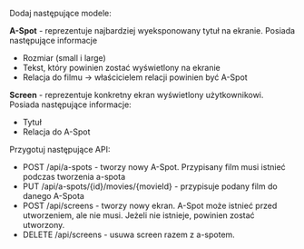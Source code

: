 Dodaj następujące modele:

**A-Spot** - reprezentuje najbardziej wyeksponowany tytuł na ekranie. Posiada następujące informacje

- Rozmiar (small i large)
- Tekst, który powinien zostać wyświetlony na ekranie
- Relacja do filmu -> właścicielem relacji powinien być A-Spot

**Screen** - reprezentuje konkretny ekran wyświetlony użytkownikowi. Posiada następujące informacje:

- Tytuł
- Relacja do A-Spot

Przygotuj następujące API:

- POST /api/a-spots - tworzy nowy A-Spot. Przypisany film musi istnieć podczas tworzenia a-spota
- PUT /api/a-spots/{id}/movies/{movieId} - przypisuje podany film do danego A-Spota
- POST /api/screens - tworzy nowy ekran. A-Spot może istnieć przed utworzeniem, ale nie musi. Jeżeli nie istnieje,
  powinien zostać utworzony.
- DELETE /api/screens - usuwa screen razem z a-spotem.

